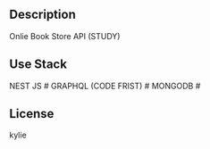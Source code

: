 ## Description

Onlie Book Store API (STUDY)

## Use Stack

NEST JS #
GRAPHQL (CODE FRIST) #
MONGODB #

## License

kylie
